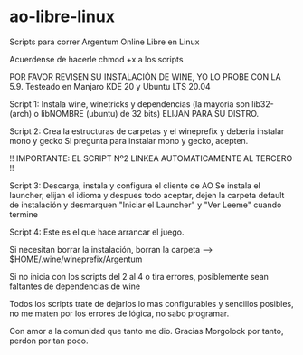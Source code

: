 # ao-libre-linux
Scripts para correr Argentum Online Libre en Linux


Acuerdense de hacerle chmod +x a los scripts

POR FAVOR REVISEN SU INSTALACIÓN DE WINE, YO LO PROBE CON LA 5.9.
Testeado en Manjaro KDE 20 y Ubuntu LTS 20.04

Script 1: Instala wine, winetricks y dependencias (la mayoria son lib32- (arch) o libNOMBRE (ubuntu) de 32 bits)
ELIJAN PARA SU DISTRO.

Script 2: Crea la estructuras de carpetas y el wineprefix y deberia instalar mono y gecko
  Si pregunta para instalar mono y gecko, acepten.

 !! IMPORTANTE: EL SCRIPT Nº2 LINKEA AUTOMATICAMENTE AL TERCERO !!

Script 3: Descarga, instala y configura el cliente de AO
  Se instala el launcher, elijan el idioma y despues todo aceptar, dejen la carpeta default de instalación y desmarquen "Iniciar el Launcher" y "Ver Leeme" cuando termine
  
Script 4: Este es el que hace arrancar el juego.

Si necesitan borrar la instalación, borran la carpeta --> $HOME/.wine/wineprefix/Argentum

Si no inicia con los scripts del 2 al 4 o tira errores, posiblemente sean faltantes de dependencias de wine


Todos los scripts trate de dejarlos lo mas configurables y sencillos posibles, no me maten por los errores de lógica, no sabo programar.

Con amor a la comunidad que tanto me dio.
Gracias Morgolock por tanto, perdon por tan poco.

